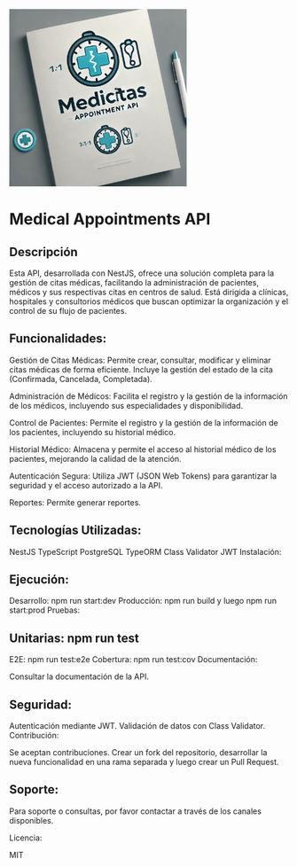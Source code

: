 <img src="/src/images/Logo 2 .jpg" width="320" alt="Medical Logo" />

# Medical Appointments API

## Descripción

Esta API, desarrollada con NestJS, ofrece una solución completa para la gestión de citas médicas, facilitando la administración de pacientes, médicos y sus respectivas citas en centros de salud. Está dirigida a clínicas, hospitales y consultorios médicos que buscan optimizar la organización y el control de su flujo de pacientes.

## Funcionalidades:

Gestión de Citas Médicas: Permite crear, consultar, modificar y eliminar citas médicas de forma eficiente. Incluye la gestión del estado de la cita (Confirmada, Cancelada, Completada).

Administración de Médicos: Facilita el registro y la gestión de la información de los médicos, incluyendo sus especialidades y disponibilidad.

Control de Pacientes: Permite el registro y la gestión de la información de los pacientes, incluyendo su historial médico.

Historial Médico: Almacena y permite el acceso al historial médico de los pacientes, mejorando la calidad de la atención.

Autenticación Segura: Utiliza JWT (JSON Web Tokens) para garantizar la seguridad y el acceso autorizado a la API.

Reportes: Permite generar reportes.

## Tecnologías Utilizadas:

NestJS
TypeScript
PostgreSQL
TypeORM
Class Validator
JWT
Instalación:

## Ejecución:

Desarrollo: npm run start:dev
Producción: npm run build y luego npm run start:prod
Pruebas:

## Unitarias: npm run test

E2E: npm run test:e2e
Cobertura: npm run test:cov
Documentación:

Consultar la documentación de la API.

## Seguridad:

Autenticación mediante JWT.
Validación de datos con Class Validator.
Contribución:

Se aceptan contribuciones. Crear un fork del repositorio, desarrollar la nueva funcionalidad en una rama separada y luego crear un Pull Request.

## Soporte:

Para soporte o consultas, por favor contactar a través de los canales disponibles.

Licencia:

MIT
